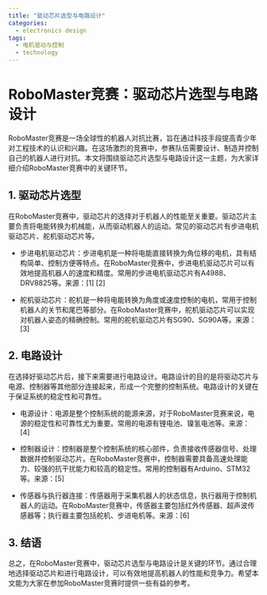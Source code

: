 ```yaml
---  
title: "驱动芯片选型与电路设计"  
categories:  
  - electronics design  
tags: 
  - 电机驱动与控制 
  - technology  
---  
```


# RoboMaster竞赛：驱动芯片选型与电路设计

RoboMaster竞赛是一场全球性的机器人对抗比赛，旨在通过科技手段提高青少年对工程技术的认识和兴趣。在这场激烈的竞赛中，参赛队伍需要设计、制造并控制自己的机器人进行对抗。本文将围绕驱动芯片选型与电路设计这一主题，为大家详细介绍RoboMaster竞赛中的关键环节。

## 1. 驱动芯片选型

在RoboMaster竞赛中，驱动芯片的选择对于机器人的性能至关重要。驱动芯片主要负责将电能转换为机械能，从而驱动机器人的运动。常见的驱动芯片有步进电机驱动芯片、舵机驱动芯片等。

- 步进电机驱动芯片：步进电机是一种将电能直接转换为角位移的电机，具有结构简单、控制方便等特点。在RoboMaster竞赛中，步进电机驱动芯片可以有效地提高机器人的速度和精度。常用的步进电机驱动芯片有A4988、DRV8825等。来源：[1] [2]

- 舵机驱动芯片：舵机是一种将电能转换为角度或速度控制的电机，常用于控制机器人的关节和尾巴等部分。在RoboMaster竞赛中，舵机驱动芯片可以实现对机器人姿态的精确控制。常用的舵机驱动芯片有SG90、SG90A等。来源：[3]

## 2. 电路设计

在选择好驱动芯片后，接下来需要进行电路设计。电路设计的目的是将驱动芯片与电源、控制器等其他部分连接起来，形成一个完整的控制系统。电路设计的关键在于保证系统的稳定性和可靠性。

- 电源设计：电源是整个控制系统的能源来源，对于RoboMaster竞赛来说，电源的稳定性和可靠性尤为重要。常用的电源有锂电池、镍氢电池等。来源：[4]

- 控制器设计：控制器是整个控制系统的核心部件，负责接收传感器信号、处理数据并控制驱动芯片。在RoboMaster竞赛中，控制器需要具备高速处理能力、较强的抗干扰能力和较高的稳定性。常用的控制器有Arduino、STM32等。来源：[5]

- 传感器与执行器连接：传感器用于采集机器人的状态信息，执行器用于控制机器人的运动。在RoboMaster竞赛中，传感器主要包括红外传感器、超声波传感器等；执行器主要包括舵机、步进电机等。来源：[6]

## 3. 结语

总之，在RoboMaster竞赛中，驱动芯片选型与电路设计是关键的环节。通过合理地选择驱动芯片和进行电路设计，可以有效地提高机器人的性能和竞争力。希望本文能为大家在参加RoboMaster竞赛时提供一些有益的参考。 

